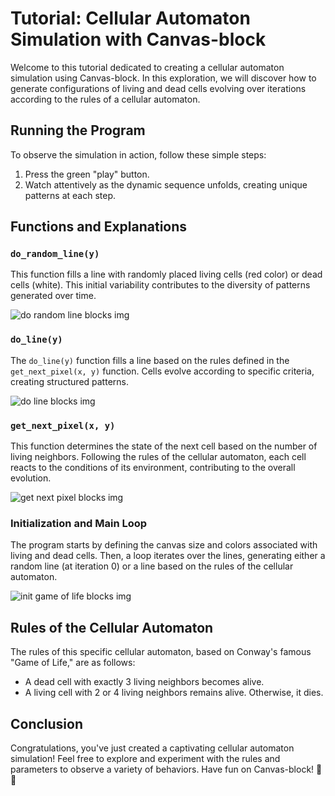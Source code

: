 # Tutorial: Cellular Automaton Simulation with Canvas-block

Welcome to this tutorial dedicated to creating a cellular automaton simulation using Canvas-block. In this exploration, we will discover how to generate configurations of living and dead cells evolving over iterations according to the rules of a cellular automaton.

## Running the Program

To observe the simulation in action, follow these simple steps:

1. Press the green "play" button.
2. Watch attentively as the dynamic sequence unfolds, creating unique patterns at each step.

## Functions and Explanations

### `do_random_line(y)`

This function fills a line with randomly placed living cells (red color) or dead cells (white). This initial variability contributes to the diversity of patterns generated over time.

![do random line blocks img](blocks/do_random_line.png)

### `do_line(y)`

The `do_line(y)` function fills a line based on the rules defined in the `get_next_pixel(x, y)` function. Cells evolve according to specific criteria, creating structured patterns.

![do line blocks img](blocks/do_line.png)

### `get_next_pixel(x, y)`

This function determines the state of the next cell based on the number of living neighbors. Following the rules of the cellular automaton, each cell reacts to the conditions of its environment, contributing to the overall evolution.

![get next pixel blocks img](blocks/get_next_pixel.png)

### Initialization and Main Loop

The program starts by defining the canvas size and colors associated with living and dead cells. Then, a loop iterates over the lines, generating either a random line (at iteration 0) or a line based on the rules of the cellular automaton.

![init game of life blocks img](blocks/init_gameoflife.png)

## Rules of the Cellular Automaton

The rules of this specific cellular automaton, based on Conway's famous "Game of Life," are as follows:
- A dead cell with exactly 3 living neighbors becomes alive.
- A living cell with 2 or 4 living neighbors remains alive. Otherwise, it dies.

## Conclusion

Congratulations, you've just created a captivating cellular automaton simulation! Feel free to explore and experiment with the rules and parameters to observe a variety of behaviors. Have fun on Canvas-block! 🧪🎨